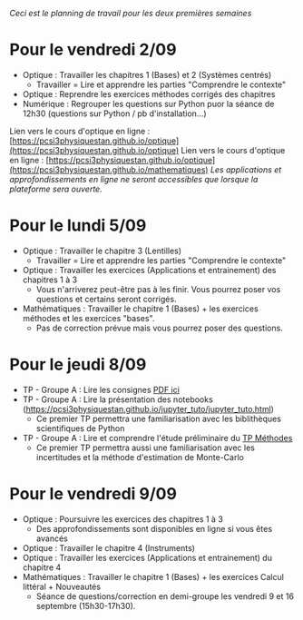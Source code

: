 _Ceci est le planning de travail pour les deux premières semaines_
# Pour le vendredi 2/09
* Optique : Travailler les chapitres 1 (Bases) et 2 (Systèmes centrés)
    * Travailler = Lire et apprendre les parties "Comprendre le contexte"
* Optique : Reprendre les exercices méthodes corrigés des chapitres
* Numérique : Regrouper les questions sur Python puor la séance de 12h30 (questions sur Python / pb d'installation...)

Lien vers le cours d'optique en ligne : [https://pcsi3physiquestan.github.io/optique](https://pcsi3physiquestan.github.io/optique)
Lien vers le cours d'optique en ligne : [https://pcsi3physiquestan.github.io/optique](https://pcsi3physiquestan.github.io/mathematiques)
_Les applications et approfondissements en ligne ne seront accessibles que lorsque la plateforme sera ouverte._


# Pour le lundi 5/09
* Optique : Travailler le chapitre 3 (Lentilles)
    * Travailler = Lire et apprendre les parties "Comprendre le contexte"
* Optique : Travailler les exercices (Applications et entrainement) des chapitres 1 à 3
    * Vous n'arriverez peut-être pas à les finir. Vous pourrez poser vos questions et certains seront corrigés.
* Mathématiques : Travailler le chapitre 1 (Bases) + les exercices méthodes et les exercices "bases".
    * Pas de correction prévue mais vous pourrez poser des questions.


# Pour le jeudi 8/09
* TP - Groupe A : Lire les consignes [PDF ici](https://github.com/pcsi3physiquestan/donnees_exp/blob/main/consignes_tp.pdf?raw=true)
* TP - Groupe A : Lire la présentation des notebooks (https://pcsi3physiquestan.github.io/jupyter_tuto/jupyter_tuto.html)
    * Ce premier TP permettra une familiarisation avec les biblithèques scientifiques de Python
* TP - Groupe A : Lire et comprendre l'étude préliminaire du [TP Méthodes](https://pcsi3physiquestan.github.io/tp1_methodes/notebook/exo_protocole.html)
    * Ce premier TP permettra aussi une familiarisation avec les incertitudes et la méthode d'estimation de Monte-Carlo

# Pour le vendredi 9/09
* Optique : Poursuivre les exercices des chapitres 1 à 3
    * Des approfondissements sont disponibles en ligne si vous êtes avancés
* Optique : Travailler le chapitre 4 (Instruments)
* Optique : Travailler les exercices (Applications et entrainement) du chapitre 4
* Mathématiques : Travailler le chapitre 1 (Bases) + les exercices Calcul littéral + Nouveautés
    * Séance de questions/correction en demi-groupe les vendredi 9 et 16 septembre (15h30-17h30).
